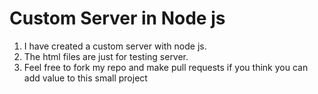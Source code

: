 # Custom Server in Node js

1. I have created a custom server with node js.
2. The html files are just for testing server.
3. Feel free to fork my repo and make pull requests if you think you can add value to this small project
